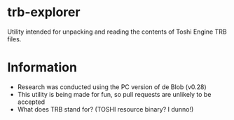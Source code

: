 # trb-explorer
Utility intended for unpacking and reading the contents of Toshi Engine TRB files.

# Information
- Research was conducted using the PC version of de Blob (v0.28)
- This utility is being made for fun, so pull requests are unlikely to be accepted
- What does TRB stand for? (TOSHI resource binary? I dunno!)
